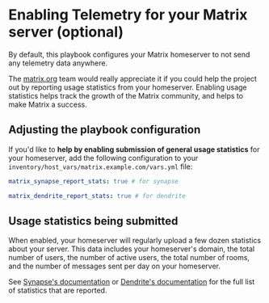 # Enabling Telemetry for your Matrix server (optional)

By default, this playbook configures your Matrix homeserver to not send any telemetry data anywhere.

The [matrix.org](https://matrix.org) team would really appreciate it if you could help the project out by reporting usage statistics from your homeserver. Enabling usage statistics helps track the growth of the Matrix community, and helps to make Matrix a success.

## Adjusting the playbook configuration

If you'd like to **help by enabling submission of general usage statistics** for your homeserver, add the following configuration to your `inventory/host_vars/matrix.example.com/vars.yml` file:

```yaml
matrix_synapse_report_stats: true # for synapse

matrix_dendrite_report_stats: true # for dendrite
```

## Usage statistics being submitted

When enabled, your homeserver will regularly upload a few dozen statistics about your server. This data includes your homeserver's domain, the total number of users, the number of active users, the total number of rooms, and the number of messages sent per day on your homeserver.

See [Synapse's documentation](https://github.com/element-hq/synapse/blob/develop/docs/usage/administration/monitoring/reporting_homeserver_usage_statistics.md#available-statistics) or [Dendrite's documentation](https://github.com/matrix-org/dendrite/blob/main/docs/FAQ.md#what-is-being-reported-when-enabling-phone-home-statistics) for the full list of statistics that are reported.
